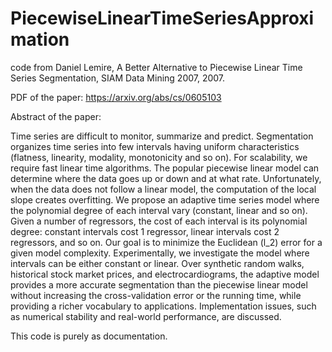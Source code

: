 # PiecewiseLinearTimeSeriesApproximation
code from Daniel Lemire, A Better Alternative to Piecewise Linear Time Series Segmentation, SIAM Data Mining 2007, 2007.

PDF of the paper: https://arxiv.org/abs/cs/0605103

Abstract of the paper:


Time series are difficult to monitor, summarize and predict. Segmentation organizes time series into few intervals having uniform characteristics (flatness, linearity, modality, monotonicity and so on). For scalability, we require fast linear time algorithms. The popular piecewise linear model can determine where the data goes up or down and at what rate. Unfortunately, when the data does not follow a linear model, the computation of the local slope creates overfitting. We propose an adaptive time series model where the polynomial degree of each interval vary (constant, linear and so on). Given a number of regressors, the cost of each interval is its polynomial degree: constant intervals cost 1 regressor, linear intervals cost 2 regressors, and so on. Our goal is to minimize the Euclidean (l_2) error for a given model complexity. Experimentally, we investigate the model where intervals can be either constant or linear. Over synthetic random walks, historical stock market prices, and electrocardiograms, the adaptive model provides a more accurate segmentation than the piecewise linear model without increasing the cross-validation error or the running time, while providing a richer vocabulary to applications. Implementation issues, such as numerical stability and real-world performance, are discussed.

This code is purely as documentation.



